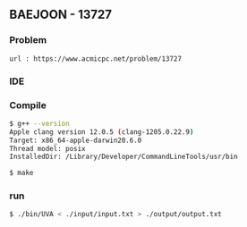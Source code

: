  
## BAEJOON - 13727

### Problem        
    url : https://www.acmicpc.net/problem/13727

### IDE 

### Compile
```bash
$ g++ --version
Apple clang version 12.0.5 (clang-1205.0.22.9)
Target: x86_64-apple-darwin20.6.0
Thread model: posix
InstalledDir: /Library/Developer/CommandLineTools/usr/bin

$ make
```

### run
```bash
$ ./bin/UVA < ./input/input.txt > ./output/output.txt
```



